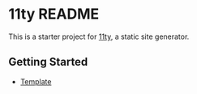 # 11ty README

This is a starter project for [11ty](https://www.11ty.dev/), a static site generator.

## Getting Started

- [Template](https://github.com/danurbanowicz/eleventy-netlify-boilerplate/blob/master/package.json)
